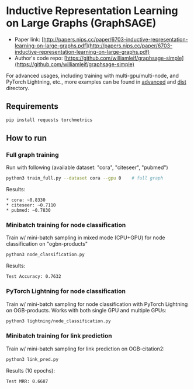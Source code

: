 Inductive Representation Learning on Large Graphs (GraphSAGE)
============

- Paper link: [http://papers.nips.cc/paper/6703-inductive-representation-learning-on-large-graphs.pdf](http://papers.nips.cc/paper/6703-inductive-representation-learning-on-large-graphs.pdf)
- Author's code repo: [https://github.com/williamleif/graphsage-simple](https://github.com/williamleif/graphsage-simple)

For advanced usages, including training with multi-gpu/multi-node, and PyTorch Lightning, etc., more examples can be found in [advanced](https://github.com/dmlc/dgl/tree/master/examples/pytorch/graphsage/advanced) and [dist](https://github.com/dmlc/dgl/tree/master/examples/pytorch/graphsage/dist) directory.

Requirements
------------

```bash
pip install requests torchmetrics
```

How to run
-------

### Full graph training

Run with following (available dataset: "cora", "citeseer", "pubmed")
```bash
python3 train_full.py --dataset cora --gpu 0    # full graph
```

Results:
```
* cora: ~0.8330 
* citeseer: ~0.7110
* pubmed: ~0.7830
```

### Minibatch training for node classification

Train w/ mini-batch sampling in mixed mode (CPU+GPU) for node classification on "ogbn-products"

```bash
python3 node_classification.py
```

Results:
```
Test Accuracy: 0.7632
```

### PyTorch Lightning for node classification

Train w/ mini-batch sampling for node classification with PyTorch Lightning on OGB-products.
Works with both single GPU and multiple GPUs:

```bash
python3 lightning/node_classification.py
```

### Minibatch training for link prediction

Train w/ mini-batch sampling for link prediction on OGB-citation2:

```bash
python3 link_pred.py
```

Results (10 epochs):
```
Test MRR: 0.6687
```
